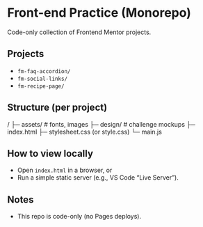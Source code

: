 # Front-end Practice (Monorepo)

Code-only collection of Frontend Mentor projects.

## Projects
- `fm-faq-accordion/`
- `fm-social-links/`
- `fm-recipe-page/`

## Structure (per project)
<project>/
├─ assets/ # fonts, images
├─ design/ # challenge mockups
├─ index.html
├─ stylesheet.css (or style.css)
└─ main.js
## How to view locally
- Open `index.html` in a browser, or
- Run a simple static server (e.g., VS Code “Live Server”).

## Notes
- This repo is code-only (no Pages deploys).
